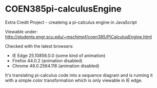 # COEN385pi-calculusEngine
Extra Credit Project - createing a pi-calculus engine in JavaScript

Viewable under: 
http://students.engr.scu.edu/~mschimpf/coen385/PiCalculusEngine.html

Checked with the latest browsers:
- IE Edge 25.10856.0.0 (some kind of animation)
- Firefox 44.0.2  (animation disabled)
- Chrome 48.0.2564.116 (animation disabled)

It's translating pi-calculus code into a sequence diagram and is running it with a simple color transformation which is only viewable in IE edge.

